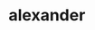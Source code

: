 # alexander

<!-- 
Coding Page:
[ ] Coding page will show: [ ] portfolio of coding projects [ ] has tab of web-based widgets

Music Page:
[ ] add list of music projects resume

Marketing Page:
[ ] add resume projects here

Other Pages:
[ ] add resume page
[ ] add contact page

Goal Tracker Widget:
[ ] shows list of goals
[ ] shows habits vs goals
[ ] has category of goals
-->